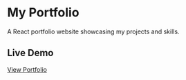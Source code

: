 # My Portfolio

A React portfolio website showcasing my projects and skills.

## Live Demo
[View Portfolio](https://ankit-ambasta.vercel.app/)



